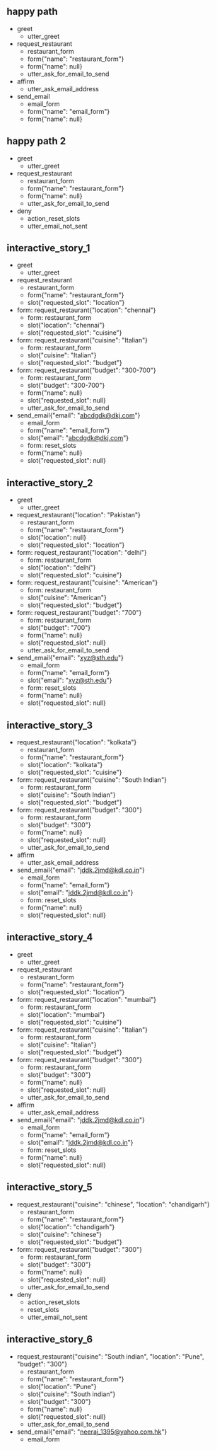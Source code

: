 ## happy path
* greet
    - utter_greet
* request_restaurant
    - restaurant_form
    - form{"name": "restaurant_form"}
    - form{"name": null}
    - utter_ask_for_email_to_send
* affirm
    - utter_ask_email_address
* send_email
    - email_form
    - form{"name": "email_form"}
    - form{"name": null}

## happy path 2
* greet
    - utter_greet
* request_restaurant
    - restaurant_form
    - form{"name": "restaurant_form"}
    - form{"name": null}
    - utter_ask_for_email_to_send
* deny
    - action_reset_slots
    - utter_email_not_sent


## interactive_story_1
* greet
    - utter_greet
* request_restaurant
    - restaurant_form
    - form{"name": "restaurant_form"}
    - slot{"requested_slot": "location"}
* form: request_restaurant{"location": "chennai"}
    - form: restaurant_form
    - slot{"location": "chennai"}
    - slot{"requested_slot": "cuisine"}
* form: request_restaurant{"cuisine": "Italian"}
    - form: restaurant_form
    - slot{"cuisine": "Italian"}
    - slot{"requested_slot": "budget"}
* form: request_restaurant{"budget": "300-700"}
    - form: restaurant_form
    - slot{"budget": "300-700"}
    - form{"name": null}
    - slot{"requested_slot": null}
    - utter_ask_for_email_to_send
* send_email{"email": "abcdgdk@dkj.com"}
    - email_form
    - form{"name": "email_form"}
    - slot{"email": "abcdgdk@dkj.com"}
    - form: reset_slots
    - form{"name": null}
    - slot{"requested_slot": null}

## interactive_story_2
* greet
    - utter_greet
* request_restaurant{"location": "Pakistan"}
    - restaurant_form
    - form{"name": "restaurant_form"}
    - slot{"location": null}
    - slot{"requested_slot": "location"}
* form: request_restaurant{"location": "delhi"}
    - form: restaurant_form
    - slot{"location": "delhi"}
    - slot{"requested_slot": "cuisine"}
* form: request_restaurant{"cuisine": "American"}
    - form: restaurant_form
    - slot{"cuisine": "American"}
    - slot{"requested_slot": "budget"}
* form: request_restaurant{"budget": "700"}
    - form: restaurant_form
    - slot{"budget": "700"}
    - form{"name": null}
    - slot{"requested_slot": null}
    - utter_ask_for_email_to_send
* send_email{"email": "xyz@sth.edu"}
    - email_form
    - form{"name": "email_form"}
    - slot{"email": "xyz@sth.edu"}
    - form: reset_slots
    - form{"name": null}
    - slot{"requested_slot": null}

## interactive_story_3
* request_restaurant{"location": "kolkata"}
    - restaurant_form
    - form{"name": "restaurant_form"}
    - slot{"location": "kolkata"}
    - slot{"requested_slot": "cuisine"}
* form: request_restaurant{"cuisine": "South Indian"}
    - form: restaurant_form
    - slot{"cuisine": "South Indian"}
    - slot{"requested_slot": "budget"}
* form: request_restaurant{"budget": "300"}
    - form: restaurant_form
    - slot{"budget": "300"}
    - form{"name": null}
    - slot{"requested_slot": null}
    - utter_ask_for_email_to_send
* affirm
    - utter_ask_email_address
* send_email{"email": "jddk.2jmd@kdl.co.in"}
    - email_form
    - form{"name": "email_form"}
    - slot{"email": "jddk.2jmd@kdl.co.in"}
    - form: reset_slots
    - form{"name": null}
    - slot{"requested_slot": null}

## interactive_story_4
* greet
    - utter_greet
* request_restaurant
    - restaurant_form
    - form{"name": "restaurant_form"}
    - slot{"requested_slot": "location"}
* form: request_restaurant{"location": "mumbai"}
    - form: restaurant_form
    - slot{"location": "mumbai"}
    - slot{"requested_slot": "cuisine"}
* form: request_restaurant{"cuisine": "Italian"}
    - form: restaurant_form
    - slot{"cuisine": "Italian"}
    - slot{"requested_slot": "budget"}
* form: request_restaurant{"budget": "300"}
    - form: restaurant_form
    - slot{"budget": "300"}
    - form{"name": null}
    - slot{"requested_slot": null}
    - utter_ask_for_email_to_send
* affirm
    - utter_ask_email_address
* send_email{"email": "jddk.2jmd@kdl.co.in"}
    - email_form
    - form{"name": "email_form"}
    - slot{"email": "jddk.2jmd@kdl.co.in"}
    - form: reset_slots
    - form{"name": null}
    - slot{"requested_slot": null}

## interactive_story_5
* request_restaurant{"cuisine": "chinese", "location": "chandigarh"}
    - restaurant_form
    - form{"name": "restaurant_form"}
    - slot{"location": "chandigarh"}
    - slot{"cuisine": "chinese"}
    - slot{"requested_slot": "budget"}
* form: request_restaurant{"budget": "300"}
    - form: restaurant_form
    - slot{"budget": "300"}
    - form{"name": null}
    - slot{"requested_slot": null}
    - utter_ask_for_email_to_send
* deny
    - action_reset_slots
    - reset_slots
    - utter_email_not_sent

## interactive_story_6
* request_restaurant{"cuisine": "South indian", "location": "Pune", "budget": "300"}
    - restaurant_form
    - form{"name": "restaurant_form"}
    - slot{"location": "Pune"}
    - slot{"cuisine": "South indian"}
    - slot{"budget": "300"}
    - form{"name": null}
    - slot{"requested_slot": null}
    - utter_ask_for_email_to_send
* send_email{"email": "neeraj_1395@yahoo.com.hk"}
    - email_form
